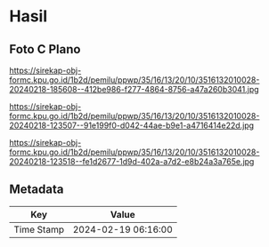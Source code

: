# Hasil

## Foto C Plano

https://sirekap-obj-formc.kpu.go.id/1b2d/pemilu/ppwp/35/16/13/20/10/3516132010028-20240218-185608--412be986-f277-4864-8756-a47a260b3041.jpg

https://sirekap-obj-formc.kpu.go.id/1b2d/pemilu/ppwp/35/16/13/20/10/3516132010028-20240218-123507--91e199f0-d042-44ae-b9e1-a4716414e22d.jpg

https://sirekap-obj-formc.kpu.go.id/1b2d/pemilu/ppwp/35/16/13/20/10/3516132010028-20240218-123518--fe1d2677-1d9d-402a-a7d2-e8b24a3a765e.jpg


## Metadata

| Key        | Value               |
| ---------- | ------------------- |
| Time Stamp | 2024-02-19 06:16:00 |



